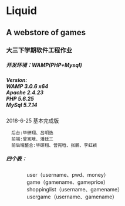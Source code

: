 # Liquid
## A webstore of games<br>
### 大三下学期软件工程作业<br>
##### 开发环境：WAMP(PHP+Mysql)<br>
##### Version:  <br>  WAMP 3.0.6 x64<br>  Apache 2.4.23<br>  PHP 5.6.25<br>  MySql 5.7.14<br>
2018-6-25 基本完成版
    
      后台:毕研翔、吕明逸
      前端:曾宪晗、潘廷三
      前后端整合:毕研翔、曾宪晗、张鹏、李虹颖
      
##### 四个表：<br>
　　　　user（username、pwd、money）<br>
　　　　game（gamename、gameprice）<br>
　　　　shoppinglist（username、gamename）<br>
　　　　usergame（username、gamename）<br>
